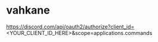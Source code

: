 # vahkane

https://discord.com/api/oauth2/authorize?client_id=<YOUR_CLIENT_ID_HERE>&scope=applications.commands
